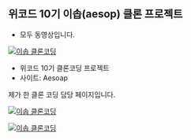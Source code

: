 ## 위코드 10기 이솝(aesop) 클론 프로젝트
* 모두 동영상입니다.

[![이솝 클론코딩](http://img.youtube.com/vi/tCugSJzPjZY/0.jpg)](https://youtu.be/tCugSJzPjZY)

* 위코드 10기 클론코딩 프로젝트
* 사이트: Aesoap

제가 한 클론 코딩 담당 페이지입니다.

[![이솝 클론코딩](http://img.youtube.com/vi/fryGcAU3Kn8/0.jpg)](https://youtu.be/fryGcAU3Kn8)

[![이솝 클론코딩](http://img.youtube.com/vi/A3KjQmOt-hk/0.jpg)](https://youtu.be/A3KjQmOt-hk)

